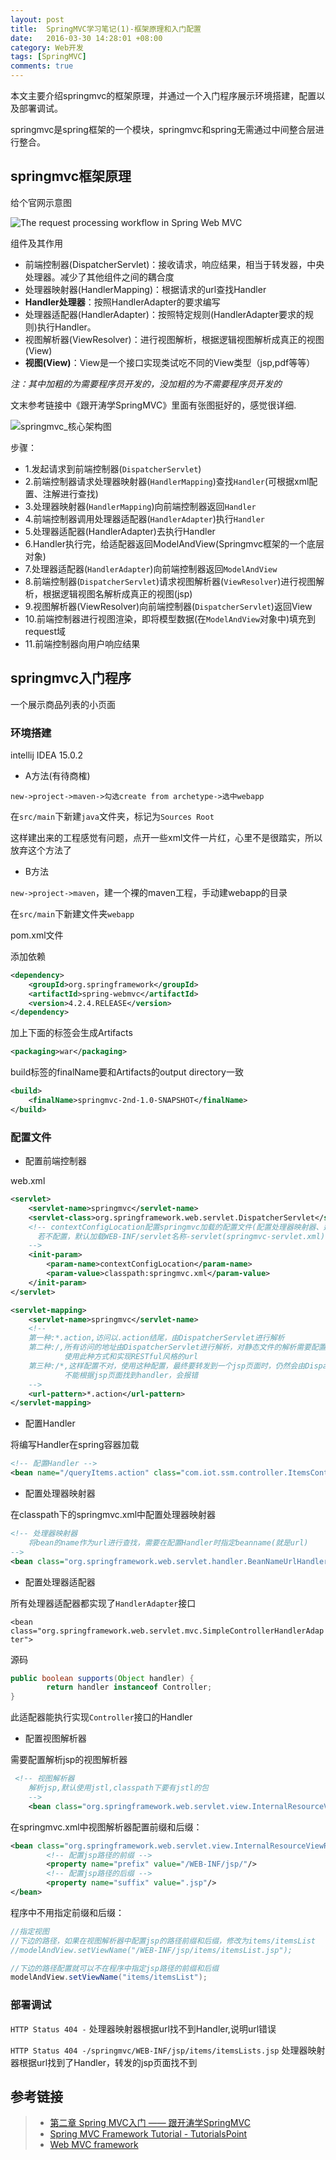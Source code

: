 ```yaml
---
layout: post
title:  SpringMVC学习笔记(1)-框架原理和入门配置
date:   2016-03-30 14:28:01 +08:00
category: Web开发
tags: [SpringMVC]
comments: true
---
```


本文主要介绍springmvc的框架原理，并通过一个入门程序展示环境搭建，配置以及部署调试。

springmvc是spring框架的一个模块，springmvc和spring无需通过中间整合层进行整合。

<!-- more -->

## springmvc框架原理

给个官网示意图

![The request processing workflow in Spring Web MVC](http://docs.spring.io/spring/docs/current/spring-framework-reference/html/images/mvc.png)

组件及其作用

- 前端控制器(DispatcherServlet)：接收请求，响应结果，相当于转发器，中央处理器。减少了其他组件之间的耦合度
- 处理器映射器(HandlerMapping)：根据请求的url查找Handler
- **Handler处理器**：按照HandlerAdapter的要求编写
- 处理器适配器(HandlerAdapter)：按照特定规则(HandlerAdapter要求的规则)执行Handler。
- 视图解析器(ViewResolver)：进行视图解析，根据逻辑视图解析成真正的视图(View)
- **视图(View)**：View是一个接口实现类试吃不同的View类型（jsp,pdf等等）

*注：其中加粗的为需要程序员开发的，没加粗的为不需要程序员开发的*

文末参考链接中《跟开涛学SpringMVC》里面有张图挺好的，感觉很详细.

![springmvc_核心架构图](http://blog.qiniu.brianway.site/springmvc_%E6%A0%B8%E5%BF%83%E6%9E%B6%E6%9E%84%E5%9B%BE.jpg)


步骤：

- 1.发起请求到前端控制器(`DispatcherServlet`)
- 2.前端控制器请求处理器映射器(`HandlerMapping`)查找`Handler`(可根据xml配置、注解进行查找)
- 3.处理器映射器(`HandlerMapping`)向前端控制器返回`Handler`
- 4.前端控制器调用处理器适配器(`HandlerAdapter`)执行`Handler`
- 5.处理器适配器(HandlerAdapter)去执行Handler
- 6.Handler执行完，给适配器返回ModelAndView(Springmvc框架的一个底层对象)
- 7.处理器适配器(`HandlerAdapter`)向前端控制器返回`ModelAndView`
- 8.前端控制器(`DispatcherServlet`)请求视图解析器(`ViewResolver`)进行视图解析，根据逻辑视图名解析成真正的视图(jsp)
- 9.视图解析器(ViewResolver)向前端控制器(`DispatcherServlet`)返回View
- 10.前端控制器进行视图渲染，即将模型数据(在`ModelAndView`对象中)填充到request域
- 11.前端控制器向用户响应结果

## springmvc入门程序

一个展示商品列表的小页面

### 环境搭建

intellij IDEA 15.0.2

- A方法(有待商榷)

`new->project->maven->勾选create from archetype->选中webapp`

在`src/main`下新建`java`文件夹，标记为`Sources Root`

这样建出来的工程感觉有问题，点开一些xml文件一片红，心里不是很踏实，所以放弃这个方法了


- B方法

`new->project->maven`，建一个裸的maven工程，手动建webapp的目录

在`src/main`下新建文件夹`webapp`

pom.xml文件

添加依赖

```xml
<dependency>
    <groupId>org.springframework</groupId>
    <artifactId>spring-webmvc</artifactId>
    <version>4.2.4.RELEASE</version>
</dependency>
```

加上下面的标签会生成Artifacts

```xml
<packaging>war</packaging>
```

build标签的finalName要和Artifacts的output directory一致

```xml
<build>
    <finalName>springmvc-2nd-1.0-SNAPSHOT</finalName>
</build>
```


### 配置文件

- 配置前端控制器

web.xml

```xml
<servlet>
    <servlet-name>springmvc</servlet-name>
    <servlet-class>org.springframework.web.servlet.DispatcherServlet</servlet-class>
    <!-- contextConfigLocation配置springmvc加载的配置文件(配置处理器映射器、适配器等等)
      若不配置，默认加载WEB-INF/servlet名称-servlet(springmvc-servlet.xml)
    -->
    <init-param>
        <param-name>contextConfigLocation</param-name>
        <param-value>classpath:springmvc.xml</param-value>
    </init-param>
</servlet>
```

```xml
<servlet-mapping>
    <servlet-name>springmvc</servlet-name>
    <!--
    第一种:*.action,访问以.action结尾，由DispatcherServlet进行解析
    第二种:/,所有访问的地址由DispatcherServlet进行解析，对静态文件的解析需要配置不让DispatcherServlet进行解析，
            使用此种方式和实现RESTful风格的url
    第三种:/*,这样配置不对，使用这种配置，最终要转发到一个jsp页面时，仍然会由DispatcherServlet解析jsp地址，
            不能根据jsp页面找到handler，会报错
    -->
    <url-pattern>*.action</url-pattern>
</servlet-mapping>
```

- 配置Handler

将编写Handler在spring容器加载

```xml
<!-- 配置Handler -->
<bean name="/queryItems.action" class="com.iot.ssm.controller.ItemsController"/>

```

- 配置处理器映射器

在classpath下的springmvc.xml中配置处理器映射器

```xml
<!-- 处理器映射器
    将bean的name作为url进行查找，需要在配置Handler时指定beanname(就是url)
-->
<bean class="org.springframework.web.servlet.handler.BeanNameUrlHandlerMapping"/>
```


- 配置处理器适配器

所有处理器适配器都实现了`HandlerAdapter`接口

`<bean class="org.springframework.web.servlet.mvc.SimpleControllerHandlerAdapter">`


源码

```java
public boolean supports(Object handler) {
        return handler instanceof Controller;
}
```

此适配器能执行实现`Controller`接口的Handler



- 配置视图解析器

需要配置解析jsp的视图解析器

```xml
 <!-- 视图解析器
    解析jsp,默认使用jstl,classpath下要有jstl的包
    -->
    <bean class="org.springframework.web.servlet.view.InternalResourceViewResolver"/>
```


在springmvc.xml中视图解析器配置前缀和后缀：

```xml
<bean class="org.springframework.web.servlet.view.InternalResourceViewResolver">
        <!-- 配置jsp路径的前缀 -->
        <property name="prefix" value="/WEB-INF/jsp/"/>
        <!-- 配置jsp路径的后缀 -->
        <property name="suffix" value=".jsp"/>
</bean>
```

程序中不用指定前缀和后缀：

```java
//指定视图
//下边的路径，如果在视图解析器中配置jsp的路径前缀和后缀，修改为items/itemsList
//modelAndView.setViewName("/WEB-INF/jsp/items/itemsList.jsp");

//下边的路径配置就可以不在程序中指定jsp路径的前缀和后缀
modelAndView.setViewName("items/itemsList");
```



### 部署调试

`HTTP Status 404 -`
处理器映射器根据url找不到Handler,说明url错误

`HTTP Status 404 -/springmvc/WEB-INF/jsp/items/itemsLists.jsp`
处理器映射器根据url找到了Handler，转发的jsp页面找不到





## 参考链接

>* [第二章 Spring MVC入门 —— 跟开涛学SpringMVC](http://sishuok.com/forum/blogPost/list/5160.html)
>* [Spring MVC Framework Tutorial - TutorialsPoint](http://www.tutorialspoint.com/spring/spring_web_mvc_framework.htm)
>* [Web MVC framework](http://docs.spring.io/spring/docs/current/spring-framework-reference/html/mvc.html)
